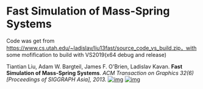 # Fast Simulation of Mass-Spring Systems

Code was get from https://www.cs.utah.edu/~ladislav/liu13fast/source_code_vs_build.zip，with some mofification to build with VS2019(x64 debug and release)

Tiantian Liu, Adam W. Bargteil, James F. O'Brien, Ladislav Kavan. **Fast Simulation of Mass-Spring Systems**. *ACM Transaction on Graphics 32(6) [Proceedings of SIGGRAPH Asia], 2013.* [![img](https://www.cs.utah.edu/~ladislav/1-icons/ico_bib.jpg)](https://www.cs.utah.edu/~ladislav/liu13fast/liu13fast.bib) [![img](https://www.cs.utah.edu/~ladislav/1-icons/ico_pdf.jpg)](https://www.cs.utah.edu/~ladislav/liu13fast/liu13fast.pdf)

